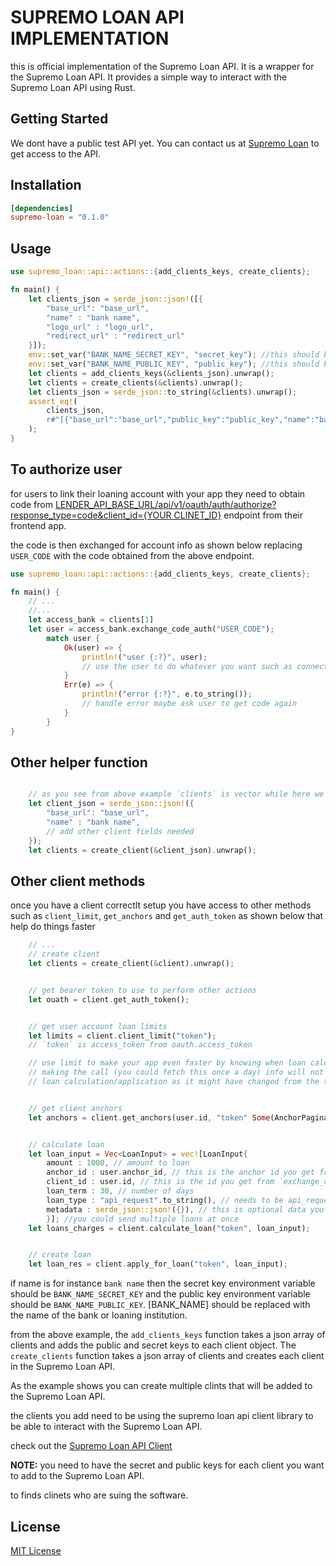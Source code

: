 # SUPREMO LOAN API IMPLEMENTATION

this is official implementation of the Supremo Loan API. It is a wrapper for the Supremo Loan API. It provides a simple way to interact with the Supremo Loan API using Rust.

## Getting Started

We dont have a public test API yet. You can contact us at [Supremo Loan](https://supremoloans.com) to get access to the API.

## Installation

```toml
[dependencies]
supremo-loan = "0.1.0"
```

## Usage

```rust
use supremo_loan::api::actions::{add_clients_keys, create_clients};

fn main() {
    let clients_json = serde_json::json!([{
        "base_url": "base_url",
        "name" : "bank name",
        "logo_url" : "logo_url",
        "redirect_url" : "redirect_url"
    }]);
    env::set_var("BANK_NAME_SECRET_KEY", "secret_key"); //this should be set in the environment from .env file to avoid leaking the secret key
    env::set_var("BANK_NAME_PUBLIC_KEY", "public_key"); //this should be set in the environment from .env file
    let clients = add_clients_keys(&clients_json).unwrap();
    let clients = create_clients(&clients).unwrap();
    let clients_json = serde_json::to_string(&clients).unwrap();
    assert_eq!(
        clients_json,
        r#"[{"base_url":"base_url","public_key":"public_key","name":"bank name","logo_url":"logo_url","redirect_url":"redirect_url"}]"#
    );
}

```

## To authorize user

for users to link their loaning account with your app they need to obtain code from [LENDER_API_BASE_URL/api/v1/oauth/auth/authorize?response_type=code&client_id={YOUR CLINET_ID}](https://LENDER_API_BASE_URL/api/v1/oauth/auth/authorize?response_type=code&client_id={YOUR_CLINET_ID}) endpoint from their frontend app.

the code is then exchanged for account info as shown below replacing `USER_CODE` with the code obtained from the above endpoint.

```rust
use supremo_loan::api::actions::{add_clients_keys, create_clients};

fn main() {
    // ...
    //...
    let access_bank = clients[1]
    let user = access_bank.exchange_code_auth("USER_CODE");
        match user {
            Ok(user) => {
                println!("user {:?}", user);
                // use the user to do whatever you want such as connect to their account in your app
            }
            Err(e) => {
                println!("error {:?}", e.to_string());
                // handle error maybe ask user to get code again
            }
        }
}

```

## Other helper function

```rust

    // as you see from above example `clients` is vector while here we are using a single client
    let client_json = serde_json::json!({
        "base_url": "base_url",
        "name" : "bank name",
        // add other client fields needed
    });
    let clients = create_client(&client_json).unwrap();


```

## Other client methods

once you have a client correctlt setup you have access to other methods such as `client_limit`, `get_anchors` and `get_auth_token` as shown below that help do things faster

```rust
    // ...
    // create client
    let clients = create_client(&client).unwrap();


    // get bearer token to use to perform other actions
    let ouath = client.get_auth_token();


    // get user account loan limits
    let limits = client.client_limit("token");
    // `token` is access_token from oauth.access_token

    // use limit to make your app even faster by knowing when loan calculation/application will fail before
    // making the call (you could fetch this once a day) info will not be guarenteed to be up to date at time of
    // loan calculation/application as it might have changed from the time you fetched it


    // get client anchors
    let anchors = client.get_anchors(user.id, "token" Some(AnchorPagination{page: Some(10), page_size : Some(10), order :Some("-id")}));


    // calculate loan
    let loan_input = Vec<LoanInput> = vec![LoanInput{
        amount : 1000, // amount to loan
        anchor_id : user.anchor_id, // this is the anchor id you get from `get_anchors` (anchor id must be ancho to the client)
        client_id : user.id, // this is the id you get from `exchange_code_auth`
        loan_term : 30, // number of days
        loan_type : "api_request".to_string(), // needs to be api_request
        metadata : serde_json::json!({}), // this is optional data you need to send
        }]; //you could send multiple loans at once
    let loans_charges = client.calculate_loan("token", loan_input);


    // create loan
    let loan_res = client.apply_for_loan("token", loan_input);

```

if name is for instance `bank name` then the secret key environment variable should be `BANK_NAME_SECRET_KEY` and the public key environment variable should be `BANK_NAME_PUBLIC_KEY`. [BANK_NAME] should be replaced with the name of the bank or loaning institution.

from the above example, the `add_clients_keys` function takes a json array of clients and adds the public and secret keys to each client object. The `create_clients` function takes a json array of clients and creates each client in the Supremo Loan API.

As the example shows you can create multiple clints that will be added to the Supremo Loan API.

the clients you add need to be using the supremo loan api client library to be able to interact with the Supremo Loan API.

check out the [Supremo Loan API Client](https://docs.rs/reqwest/latest/reqwest/struct.StatusCode.html)

**NOTE:** you need to have the secret and public keys for each client you want to add to the Supremo Loan API.

to finds clinets who are suing the software.

## License

[MIT License](https://github.com/ascendth/supremo-loan/blob/main/LICENSE)
